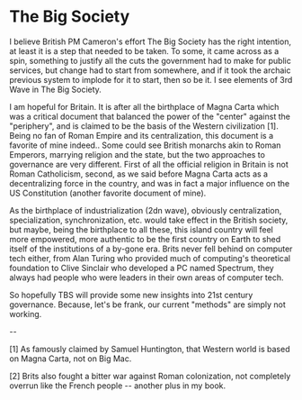 # The Big Society

I believe British PM Cameron's effort The Big Society has the right intention, at least it is a step that needed to be taken. To some, it came across as a spin, something to justify all the cuts the government had to make for public services, but change had to start from somewhere, and if it took the archaic previous system to implode for it to start, then so be it. I see elements of 3rd Wave in The Big Society.

I am hopeful for Britain. It is after all the birthplace of Magna Carta which was a critical document that balanced the power of the "center" against the "periphery", and is claimed to be the basis of the Western civilization [1]. Being no fan of Roman Empire and its centralization, this document is a favorite of mine indeed.. Some could see British monarchs akin to Roman Emperors, marrying religion and the state, but the two approaches to governance are very different. First of all the official religion in Britain is not Roman Catholicism, second, as we said before Magna Carta acts as a decentralizing force in the country, and was in fact a major influence on the US Constitution (another favorite document of mine).

As the birthplace of industrialization (2dn wave), obviously centralization, specialization, synchronization, etc. would take effect in the British society, but maybe, being the birthplace to all these, this island country will feel more empowered, more authentic to be the first country on Earth to shed itself of the institutions of a by-gone era. Brits never fell behind on computer tech either, from Alan Turing who provided much of computing's theoretical foundation to Clive Sinclair who developed a PC named Spectrum, they always had people who were leaders in their own areas of computer tech.

So hopefully TBS will provide some new insights into 21st century governance. Because, let's be frank, our current "methods" are simply not working.

--

[1] As famously claimed by Samuel Huntington, that Western world is based on Magna Carta, not on Big Mac.

[2] Brits also fought a bitter war against Roman colonization, not completely overrun like the French people -- another plus in my book.
